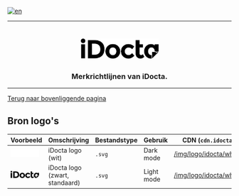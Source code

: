[![en](https://img.shields.io/badge/lang-en-red.svg)](https://github.com/iDocta/brand-guide/blob/main/logo/idocta/source/README.md)

---

<h1 align="center">
    <a href="https://www.idocta.be">    
        <picture>
            <source media="(prefers-color-scheme: dark)" srcset="https://raw.githubusercontent.com/iDocta/brand-guide/main/logo/source/idocta-white.svg">
            <source media="(prefers-color-scheme: light)" srcset="https://raw.githubusercontent.com/iDocta/brand-guide/main/logo/source/idocta-black.svg">
            <img width="175px" alt="Shows a black logo in light color mode and a white one in dark color mode." src="https://raw.githubusercontent.com/iDocta/brand-guide/main/logo/source/idocta-black.svg">
        </picture>
    </a> 
</h1>
 
<h3 align="center">Merkrichtlijnen van iDocta.</h3>

---

[Terug naar bovenliggende pagina](../README.nl.md)

## Bron logo's

| Voorbeeld                                                                                                          | Omschrijving                   | Bestandstype | Gebruik    | CDN (`cdn.idocta.be`)                                                         |
| ------------------------------------------------------------------------------------------------------------------ | ------------------------------ | ------------ | ---------- | ----------------------------------------------------------------------------- |
| <img src='https://github.com/iDocta/brand-guide/blob/main/logo/idocta/source/idocta-white.svg' width='64' alt=''/> | iDocta logo (wit)              | `.svg`       | Dark mode  | [/img/logo/idocta/white.svg](https://cdn.idocta.be/img/logo/idocta/white.svg) |  |
| <img src='https://github.com/iDocta/brand-guide/blob/main/logo/idocta/source/idocta-black.svg' width='64' alt=''/> | iDocta logo (zwart, standaard) | `.svg`       | Light mode | [/img/logo/idocta/white.svg](https://cdn.idocta.be/img/logo/idocta/black.svg) |  |
